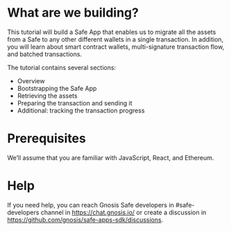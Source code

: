 # What are we building?

This tutorial will build a Safe App that enables us to migrate all the assets from a Safe to any other different wallets in a single transaction. In addition, you will learn about smart contract wallets, multi-signature transaction flow, and batched transactions.

The tutorial contains several sections:

- Overview
- Bootstrapping the Safe App
- Retrieving the assets
- Preparing the transaction and sending it
- Additional: tracking the transaction progress

# Prerequisites

We’ll assume that you are familiar with JavaScript, React, and Ethereum.

# Help

If you need help, you can reach Gnosis Safe developers in #safe-developers channel in https://chat.gnosis.io/ or create a discussion in https://github.com/gnosis/safe-apps-sdk/discussions.
